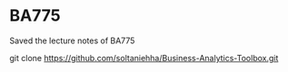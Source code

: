 # BA775
Saved the lecture notes of BA775

git clone https://github.com/soltaniehha/Business-Analytics-Toolbox.git
